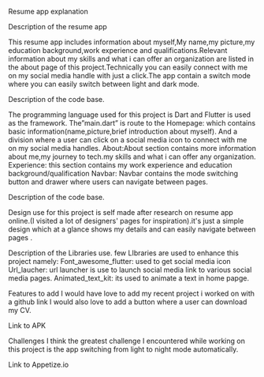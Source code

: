 Resume  app explanation

Description of the resume app

This resume app includes information about myself,My name,my picture,my education background,work experience and qualifications.Relevant information about my skills and what i can offer an organization are listed in the about page of this project.Technically  you can  easily connect with me on my social media handle with just a click.The app contain a switch mode where you can easily switch between light and dark mode.

Description of the code base.

The programming language used for this project is Dart and Flutter is used as the framework. The”main.dart” is route to the 
Homepage: which contains basic information(name,picture,brief introduction about myself). And a division where a user can click on a social media icon to connect with me on my social media handles.
About:About section contains more information about me,my journey to tech.my skills and what i can offer any organization.
Experience: this section contains my work experience and education background/qualification
Navbar: Navbar contains the mode switching button and drawer where users can navigate between pages.

Description of the code base.

Design use for this project is self made after research on resume app online.(I visited a lot of designers' pages for inspiration).it's just a simple design which at a glance shows my details and can easily navigate between pages .

Description of the Libraries use.
few LIbraries are used to enhance  this project namely:
Font_awesome_flutter: used to get social media  icon 
Url_laucher: url launcher is use to launch social media link to various social media pages.
Animated_text_kit: its used to animate a text in home papge.

Features to add 
I would have love to add my recent project i worked on with a github link 
I would also love to add a button where a user can download my CV.

Link to APK



Challenges
I think the greatest challenge I encountered while working on this project is the app  switching from light to night mode automatically.


Link to Appetize.io



